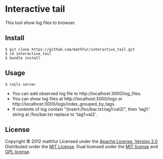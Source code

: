 Interactive tail
================
This tool show log files to browser.
 
Install
------
```shell
$ git clone https://github.com/mathfur/interactive_tail.git
$ cd interactive_tail
$ bundle install
```

Usage
-----
```shell
$ rails server
```
* You can add observed log file to http://localhost:3000/log_files.
* You can show log files at http://localhost:3000/logs or http://localhost:3000/logs/index_grouped_by_tags.
* If contents of log contain "(insert:/foo/bar.txt:tag1:val2)", then 'tag1:' string at /foo/bar.txt replace to 'tag1:val2'.

License
----------
Copyright &copy; 2012 mathfur
Licensed under the [Apache License,   Version 2.0][Apache]
Distributed under the [MIT License][mit].
Dual licensed under the [MIT license][MIT] and [GPL license][GPL].
 
[Apache]: http://www.apache.org/licenses/LICENSE-2.0
[MIT]: http://www.opensource.org/licenses/mit-license.php

[GPL]: http://www.gnu.org/licenses/gpl.html
